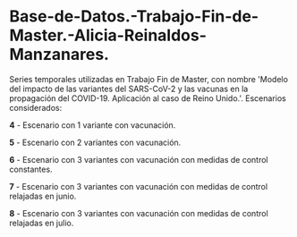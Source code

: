 # Base-de-Datos.-Trabajo-Fin-de-Master.-Alicia-Reinaldos-Manzanares.
Series temporales utilizadas en Trabajo Fin de Master, con nombre 'Modelo del impacto de las variantes del SARS-CoV-2 y las vacunas en la propagación del COVID-19. Aplicación al caso de Reino Unido.'.
Escenarios considerados:
 
**4** - Escenario con 1 variante con vacunación. 

**5** - Escenario con 2 variantes con vacunación.

**6** - Escenario con 3 variantes con vacunación con medidas de control constantes.

**7** - Escenario con 3 variantes con vacunación con medidas de control relajadas en junio.

**8** - Escenario con 3 variantes con vacunación con medidas de control relajadas en julio.
